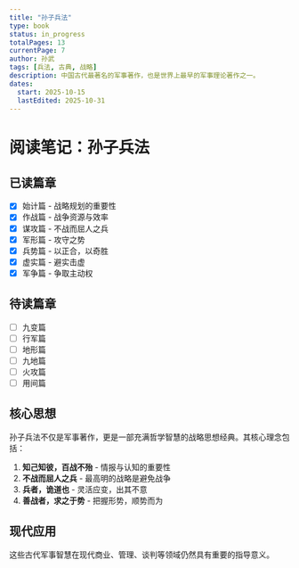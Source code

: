 ```yaml
---
title: "孙子兵法"
type: book
status: in_progress
totalPages: 13
currentPage: 7
author: 孙武
tags: [兵法, 古典, 战略]
description: 中国古代最著名的军事著作，也是世界上最早的军事理论著作之一。
dates:
  start: 2025-10-15
  lastEdited: 2025-10-31
---
```


# 阅读笔记：孙子兵法

## 已读篇章

- [x] 始计篇 - 战略规划的重要性
- [x] 作战篇 - 战争资源与效率
- [x] 谋攻篇 - 不战而屈人之兵
- [x] 军形篇 - 攻守之势
- [x] 兵势篇 - 以正合，以奇胜
- [x] 虚实篇 - 避实击虚
- [x] 军争篇 - 争取主动权

## 待读篇章

- [ ] 九变篇
- [ ] 行军篇
- [ ] 地形篇
- [ ] 九地篇
- [ ] 火攻篇
- [ ] 用间篇

## 核心思想

孙子兵法不仅是军事著作，更是一部充满哲学智慧的战略思想经典。其核心理念包括：

1. **知己知彼，百战不殆** - 情报与认知的重要性
2. **不战而屈人之兵** - 最高明的战略是避免战争
3. **兵者，诡道也** - 灵活应变，出其不意
4. **善战者，求之于势** - 把握形势，顺势而为

## 现代应用

这些古代军事智慧在现代商业、管理、谈判等领域仍然具有重要的指导意义。
